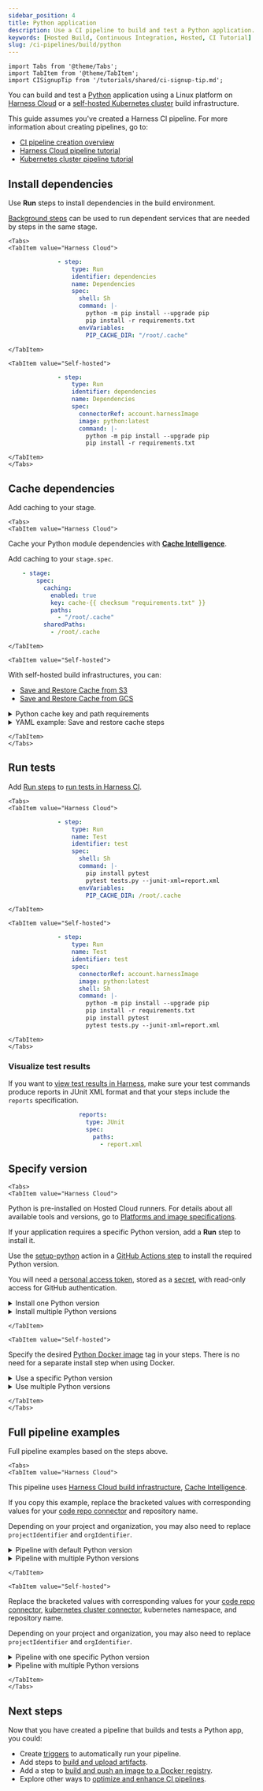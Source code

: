```yaml
---
sidebar_position: 4
title: Python application
description: Use a CI pipeline to build and test a Python application.
keywords: [Hosted Build, Continuous Integration, Hosted, CI Tutorial]
slug: /ci-pipelines/build/python
---
```


```mdx-code-block
import Tabs from '@theme/Tabs';
import TabItem from '@theme/TabItem';
import CISignupTip from '/tutorials/shared/ci-signup-tip.md';
```

You can build and test a [Python](https://www.python.org/) application using a Linux platform on [Harness Cloud](/docs/continuous-integration/use-ci/set-up-build-infrastructure/use-harness-cloud-build-infrastructure) or a [self-hosted Kubernetes cluster](/docs/category/set-up-kubernetes-cluster-build-infrastructures/) build infrastructure.

This guide assumes you've created a Harness CI pipeline. For more information about creating pipelines, go to:

* [CI pipeline creation overview](/docs/continuous-integration/use-ci/prep-ci-pipeline-components)
* [Harness Cloud pipeline tutorial](/tutorials/ci-pipelines/fastest-ci)
* [Kubernetes cluster pipeline tutorial](/tutorials/ci-pipelines/build/kubernetes-build-farm)

<CISignupTip />

## Install dependencies

Use **Run** steps to install dependencies in the build environment.

[Background steps](/docs/continuous-integration/use-ci/manage-dependencies/background-step-settings) can be used to run dependent services that are needed by steps in the same stage.

```mdx-code-block
<Tabs>
<TabItem value="Harness Cloud">
```

```yaml
              - step:
                  type: Run
                  identifier: dependencies
                  name: Dependencies
                  spec:
                    shell: Sh
                    command: |-
                      python -m pip install --upgrade pip
                      pip install -r requirements.txt
                    envVariables:
                      PIP_CACHE_DIR: "/root/.cache"
```

```mdx-code-block
</TabItem>

<TabItem value="Self-hosted">
```

```yaml
              - step:
                  type: Run
                  identifier: dependencies
                  name: Dependencies
                  spec:
                    connectorRef: account.harnessImage
                    image: python:latest
                    command: |-
                      python -m pip install --upgrade pip
                      pip install -r requirements.txt
```

```mdx-code-block
</TabItem>
</Tabs>
```

## Cache dependencies

Add caching to your stage.

```mdx-code-block
<Tabs>
<TabItem value="Harness Cloud">
```

Cache your Python module dependencies with [**Cache Intelligence**](/docs/continuous-integration/use-ci/caching-ci-data/cache-intelligence).

Add caching to your `stage.spec`.

```yaml
    - stage:
        spec:
          caching:
            enabled: true
            key: cache-{{ checksum "requirements.txt" }}
            paths:
              - "/root/.cache"
          sharedPaths:
            - /root/.cache
```

```mdx-code-block
</TabItem>

<TabItem value="Self-hosted">
```

With self-hosted build infrastructures, you can:

 * [Save and Restore Cache from S3](/docs/continuous-integration/use-ci/caching-ci-data/saving-cache/)
 * [Save and Restore Cache from GCS](/docs/continuous-integration/use-ci/caching-ci-data/save-cache-in-gcs)

<details>
<summary>Python cache key and path requirements</summary>

Python pipelines typically reference `requirements.txt` in **Save Cache** and **Restore Cache** steps, for example:

```yaml
                  spec:
                    key: cache-{{ checksum "requirements.txt" }}
```

Additionally, `spec.sourcePaths` must include the python cache (typically `/root/.cache`) in the **Save Cache** step, for example:

```yaml
                  spec:
                    sourcePaths:
                      - "/root/.cache"
```

</details>

<details>
<summary>YAML example: Save and restore cache steps</summary>

Here's an example of a pipeline with **Save Cache to S3** and **Restore Cache from S3** steps.

```yaml
            steps:
              - step:
                  type: RestoreCacheS3
                  name: Restore Cache From S3
                  identifier: Restore_Cache_From_S3
                  spec:
                    connectorRef: AWS_Connector
                    region: us-east-1
                    bucket: your-s3-bucket
                    key: cache-{{ checksum "requirements.txt" }}
                    archiveFormat: Tar
              - step:
                  type: Run
                    envVariables:
                      PIP_CACHE_DIR: "/root/.cache"
                  ...
              - step:
                  type: SaveCacheS3
                  name: Save Cache to S3
                  identifier: Save_Cache_to_S3
                  spec:
                    connectorRef: AWS_Connector
                    region: us-east-1
                    bucket: your-s3-bucket
                    key: cache-{{ checksum "requirements.txt" }}
                    sourcePaths:
                      - "/root/.cache"
                    archiveFormat: Tar
```
 
</details>


```mdx-code-block
</TabItem>
</Tabs>
```

## Run tests

Add [Run steps](/docs/continuous-integration/use-ci/run-ci-scripts/run-step-settings/) to [run tests in Harness CI](/docs/continuous-integration/use-ci/set-up-test-intelligence/run-tests-in-ci).

```mdx-code-block
<Tabs>
<TabItem value="Harness Cloud">
```

```yaml
              - step:
                  type: Run
                  name: Test
                  identifier: test
                  spec:
                    shell: Sh
                    command: |-
                      pip install pytest
                      pytest tests.py --junit-xml=report.xml
                    envVariables:
                      PIP_CACHE_DIR: /root/.cache
```

```mdx-code-block
</TabItem>

<TabItem value="Self-hosted">
```

```yaml
              - step:
                  type: Run
                  name: Test
                  identifier: test
                  spec:
                    connectorRef: account.harnessImage
                    image: python:latest
                    shell: Sh
                    command: |-
                      python -m pip install --upgrade pip
                      pip install -r requirements.txt
                      pip install pytest
                      pytest tests.py --junit-xml=report.xml
```

```mdx-code-block
</TabItem>
</Tabs>
```

### Visualize test results

If you want to [view test results in Harness](/docs/continuous-integration/use-ci/set-up-test-intelligence/viewing-tests/), make sure your test commands produce reports in JUnit XML format and that your steps include the `reports` specification.

```yaml
                    reports:
                      type: JUnit
                      spec:
                        paths:
                          - report.xml
```

## Specify version

```mdx-code-block
<Tabs>
<TabItem value="Harness Cloud">
```

Python is pre-installed on Hosted Cloud runners. For details about all available tools and versions, go to [Platforms and image specifications](/docs/continuous-integration/use-ci/set-up-build-infrastructure/use-harness-cloud-build-infrastructure#platforms-and-image-specifications).

If your application requires a specific Python version, add a **Run** step to install it.

Use the [setup-python](https://github.com/actions/setup-python) action in a [GitHub Actions step](/docs/continuous-integration/use-ci/use-drone-plugins/ci-github-action-step/) to install the required Python version.

You will need a [personal access token](https://docs.github.com/en/authentication/keeping-your-account-and-data-secure/creating-a-personal-access-token), stored as a [secret](/docs/platform/Secrets/add-use-text-secrets), with read-only access for GitHub authentication.

<details>
<summary>Install one Python version</summary>

```yaml
              - step:
                  type: Action
                  name: Install python
                  identifier: installpython
                  spec:
                    uses: actions/setup-python@v4
                    with:
                      python-version: 3.10.10
                      token: <+ secrets.getValue("github_token") >
```

</details>

<details>
<summary>Install multiple Python versions</summary>

1. Add the [matrix looping strategy](/docs/platform/pipelines/looping-strategies-matrix-repeat-and-parallelism/) configuration to your stage.

```yaml
    - stage:
        strategy:
          matrix:
            pythonVersion:
              - 3.11.2
              - 3.10.10
```

2. Reference the matrix variable in your steps.

```yaml
              - step:
                  type: Action
                  name: Install python
                  identifier: installpython
                  spec:
                    uses: actions/setup-python@v4
                    with:
                      python-version: <+ stage.matrix.pythonVersion >
                      token: <+ secrets.getValue("github_token") >
```

</details>

```mdx-code-block
</TabItem>

<TabItem value="Self-hosted">
```

Specify the desired [Python Docker image](https://hub.docker.com/_/python) tag in your steps. There is no need for a separate install step when using Docker.

<details>
<summary>Use a specific Python version</summary>

```yaml
              - step:
                  type: Run
                  name: Python Version
                  identifier: pythonversion
                  spec:
                    connectorRef: account.harnessImage
                    image: python:3.10.10
                    shell: Sh
                    command: |-
                      python --version
```

</details>

<details>
<summary>Use multiple Python versions</summary>

1. Add the [matrix looping strategy](/docs/platform/pipelines/looping-strategies-matrix-repeat-and-parallelism/) configuration to your stage.

```yaml
    - stage:
        strategy:
          matrix:
            pythonVersion:
              - 3.11.2
              - 3.10.10
```

2. Reference the matrix variable in the `image` field of your steps.

```yaml
              - step:
                  type: Run
                  name: Python Version
                  identifier: pythonversion
                  spec:
                    connectorRef: account.harnessImage
                    image: python:<+ stage.matrix.pythonVersion >
                    shell: Sh
                    command: |-
                      python --version
```

</details>

```mdx-code-block
</TabItem>
</Tabs>
```

## Full pipeline examples

Full pipeline examples based on the steps above.

```mdx-code-block
<Tabs>
<TabItem value="Harness Cloud">
```

This pipeline uses [Harness Cloud build infrastructure](/docs/continuous-integration/use-ci/set-up-build-infrastructure/use-harness-cloud-build-infrastructure), [Cache Intelligence](/docs/continuous-integration/use-ci/caching-ci-data/cache-intelligence).

If you copy this example, replace the bracketed values with corresponding values for your [code repo connector](/docs/continuous-integration/use-ci/codebase-configuration/create-and-configure-a-codebase/#code-repo-connectors) and repository name.

Depending on your project and organization, you may also need to replace `projectIdentifier` and `orgIdentifier`.

<details>
<summary>Pipeline with default Python version</summary>

```yaml
pipeline:
  name: Test a Python app
  identifier: Test_a_Python_app
  projectIdentifier: default
  orgIdentifier: default
  stages:
    - stage:
        name: Test
        identifier: test
        description: ""
        type: CI
        spec:
          cloneCodebase: true
          caching:
            enabled: true
            key: cache-{{ checksum "requirements.txt" }}
            paths:
              - "/root/.cache"
          execution:
            steps:
              - step:
                  type: Run
                  identifier: dependencies
                  name: Dependencies
                  spec:
                    shell: Sh
                    command: |-
                      python -m pip install --upgrade pip
                      pip install -r requirements.txt
                    envVariables:
                      PIP_CACHE_DIR: "/root/.cache"
              - step:
                  type: Run
                  name: Test
                  identifier: test
                  spec:
                    shell: Sh
                    command: |-
                      pip install pytest
                      pytest tests.py --junit-xml=report.xml
                    envVariables:
                      PIP_CACHE_DIR: /root/.cache
                    reports:
                      type: JUnit
                      spec:
                        paths:
                          - report.xml
          platform:
            os: Linux
            arch: Amd64
          runtime:
            type: Cloud
            spec: {}
          sharedPaths:
            - /root/.cache
  properties:
    ci:
      codebase:
        connectorRef: [your-code-repo-connector-ID] # replace with your connector ID
        repoName: [your-repository-name] # replace with your repository name
        build: <+input>
```

</details>

<details>
<summary>Pipeline with multiple Python versions</summary>

```yaml
pipeline:
  name: Test a Python app
  identifier: Test_a_Python_app
  projectIdentifier: default
  orgIdentifier: default
  stages:
    - stage:
        name: Test
        identifier: test
        description: ""
        type: CI
        strategy:
          matrix:
            pythonVersion:
              - 3.11.2
              - 3.10.10
        spec:
          cloneCodebase: true
          caching:
            enabled: true
            key: cache-{{ checksum "requirements.txt" }}
            paths:
              - "/root/.cache"
          execution:
            steps:
              - step:
                  type: Action
                  name: Install python
                  identifier: installpython
                  spec:
                    uses: actions/setup-python@v4
                    with:
                      python-version: <+ stage.matrix.pythonVersion >
                      token: <+ secrets.getValue("github_token") >
              - step:
                  type: Run
                  identifier: dependencies
                  name: Dependencies
                  spec:
                    shell: Sh
                    command: |-
                      python -m pip install --upgrade pip
                      pip install -r requirements.txt
                    envVariables:
                      PIP_CACHE_DIR: "/root/.cache"
              - step:
                  type: Run
                  name: Test
                  identifier: test
                  spec:
                    shell: Sh
                    command: |-
                      pip install pytest
                      pytest tests.py --junit-xml=report.xml
                    envVariables:
                      PIP_CACHE_DIR: /root/.cache
                    reports:
                      type: JUnit
                      spec:
                        paths:
                          - report.xml
          platform:
            os: Linux
            arch: Amd64
          runtime:
            type: Cloud
            spec: {}
          sharedPaths:
            - /root/.cache
  properties:
    ci:
      codebase:
        connectorRef: [your-code-repo-connector-ID] # replace with your connector ID
        repoName: [your-repository-name] # replace with your repository name
        build: <+input>
```

</details>

```mdx-code-block
</TabItem>

<TabItem value="Self-hosted">
```

Replace the bracketed values with corresponding values for your [code repo connector](/docs/continuous-integration/use-ci/codebase-configuration/create-and-configure-a-codebase/#code-repo-connectors), [kubernetes cluster connector](/docs/platform/Connectors/Cloud-providers/add-a-kubernetes-cluster-connector), kubernetes namespace, and repository name.

Depending on your project and organization, you may also need to replace `projectIdentifier` and `orgIdentifier`.

<details>
<summary>Pipeline with one specific Python version</summary>

Here is a single-stage pipeline, with steps that use Python 3.10.10.

```yaml
pipeline:
  identifier: Test a Python app
  name: Test_a_Python_app
  orgIdentifier: default
  projectIdentifier: default
  stages:
    - stage:
        identifier: default
        name: default
        spec:
          cloneCodebase: true
          execution:
            steps:
              - step:
                  type: Run
                  name: Test
                  identifier: test
                  spec:
                    connectorRef: account.harnessImage
                    image: python:3.10.10
                    shell: Sh
                    command: |-
                      pip install pytest
                      pytest tests.py --junit-xml=report.xml
                    reports:
                      type: JUnit
                      spec:
                        paths:
                          - "report.xml"
          infrastructure:
            type: KubernetesDirect
            spec:
              connectorRef: [your-kube-connector-ID] # replace with your connector ID
              namespace: [your-kube-namespace] # replace with your namespace
              automountServiceAccountToken: true
              nodeSelector: {}
              os: Linux
        type: CI
  properties:
    ci:
      codebase:
        connectorRef: [your-code-repo-connector-ID] # replace with your connector ID
        repoName: [your-repository-name] # replace with your repository name
        build: <+input>
```

</details>

<details>
<summary>Pipeline with multiple Python versions</summary>

Here is a single-stage pipeline, with a matrix looping strategy for Python versions 3.11.2 and 3.10.10.

```yaml
pipeline:
  identifier: Test a Python app
  name: Test_a_Python_app
  orgIdentifier: default
  projectIdentifier: default
  stages:
    - stage:
        strategy:
          matrix:
            pythonVersion:
              - 3.11.2
              - 3.10.10
        identifier: default
        name: default
        spec:
          cloneCodebase: true
          execution:
            steps:
              - step:
                  type: Run
                  name: Test
                  identifier: test
                  spec:
                    connectorRef: account.harnessImage
                    image: python:<+ stage.matrix.pythonVersion >
                    shell: Sh
                    command: |-
                      python -m pip install --upgrade pip
                      pip install -r requirements.txt
                      pip install pytest
                      pytest tests.py --junit-xml=report.xml
                    reports:
                      type: JUnit
                      spec:
                        paths:
                          - "report.xml"
          infrastructure:
            type: KubernetesDirect
            spec:
              connectorRef: [your-kube-connector-ID] # replace with your connector ID
              namespace: [your-kube-namespace] # replace with your namespace
              automountServiceAccountToken: true
              nodeSelector: {}
              os: Linux
        type: CI
  properties:
    ci:
      codebase:
        connectorRef: [your-code-repo-connector-ID] # replace with your connector ID
        repoName: [your-repository-name] # replace with your repository name
        build: <+input>
```

</details>

```mdx-code-block
</TabItem>
</Tabs>
```

## Next steps

Now that you have created a pipeline that builds and tests a Python app, you could:

* Create [triggers](/docs/category/triggers) to automatically run your pipeline.
* Add steps to [build and upload artifacts](/docs/category/build-and-upload-artifacts).
* Add a step to [build and push an image to a Docker registry](/docs/continuous-integration/use-ci/build-and-upload-artifacts/build-and-push-to-docker-hub-step-settings/).
* Explore other ways to [optimize and enhance CI pipelines](/docs/continuous-integration/use-ci/optimize-and-more/optimizing-ci-build-times).